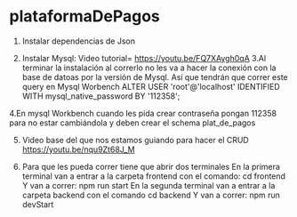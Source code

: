 # plataformaDePagos

1. Instalar dependencias de Json

2. Instalar Mysql: 
Video tutorial= https://youtu.be/FQ7XAygh0qA
3.Al terminar la instalación al correrlo no les va a hacer la conexión con la base de datoas por la versión de Mysql. Así que tendrán que correr este query en Mysql Worbench
ALTER USER 'root'@'localhost' IDENTIFIED WITH mysql_native_password BY '112358';

4.En mysql Workbench cuando les pida crear contraseña pongan 112358 para no estar cambiándola
  y deben crear el schema plat_de_pagos 

5. Video base del que nos estamos guiando para hacer el CRUD
https://youtu.be/nqu9Zt68J_M

6. Para que les pueda correr tiene que abrir dos terminales
En la primera terminal van a entrar a la carpeta frontend con el comando:
cd frontend
Y van a correr:
npm run start
En la segunda terminal van a entrar a la carpeta backend con el comando
cd backend
Y van a correr:
npm run devStart